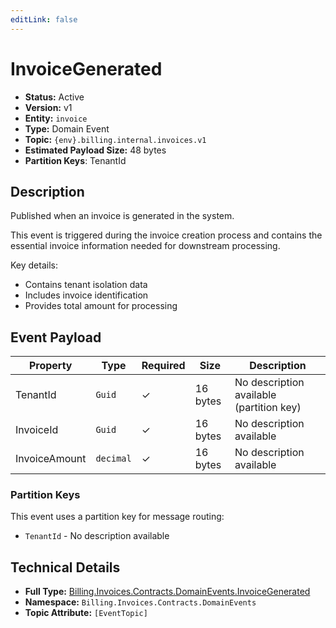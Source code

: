 ```yaml
---
editLink: false
---
```


# InvoiceGenerated

- **Status:** Active
- **Version:** v1
- **Entity:** `invoice`
- **Type:** Domain Event
- **Topic:** `{env}.billing.internal.invoices.v1`
- **Estimated Payload Size:** 48 bytes
- **Partition Keys**: TenantId
## Description

Published when an invoice is generated in the system.

This event is triggered during the invoice creation process
and contains the essential invoice information needed for
downstream processing.

Key details:
- Contains tenant isolation data
- Includes invoice identification
- Provides total amount for processing

## Event Payload

| Property | Type | Required | Size | Description |
| ----------------------------------------------------------------- | --------- | -------- | -------- | --------------------------------------------------------------------- |
| TenantId| `Guid` | ✓| 16 bytes | No description available (partition key) |
| InvoiceId| `Guid` | ✓| 16 bytes | No description available |
| InvoiceAmount| `decimal` | ✓| 16 bytes | No description available |


### Partition Keys

This event uses a partition key for message routing:
- `TenantId` - No description available
## Technical Details

- **Full Type:** [Billing.Invoices.Contracts.DomainEvents.InvoiceGenerated](https://github.com/vgmello/templates/blob/main/src/Billing/Invoices/Contracts/DomainEvents/InvoiceGenerated.cs)
- **Namespace:** `Billing.Invoices.Contracts.DomainEvents`
- **Topic Attribute:** `[EventTopic]`
